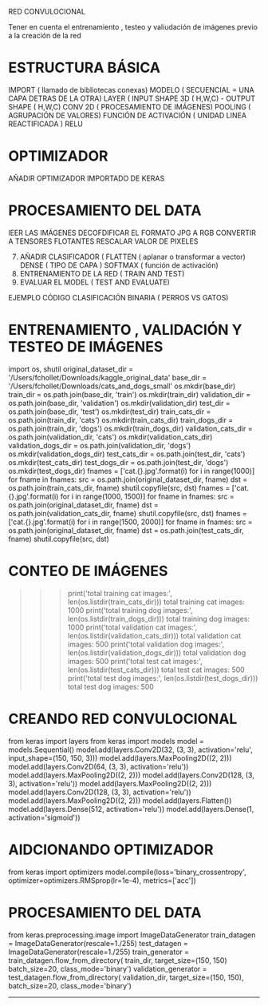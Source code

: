 RED CONVULOCIONAL 

Tener en cuenta el entrenamiento , testeo y valiudación de imágenes previo a la creación de la red 

# ESTRUCTURA BÁSICA 
IMPORT ( llamado de bibliotecas conexas) 
MODELO ( SECUENCIAL = UNA CAPA DETRAS DE LA OTRA)
LAYER ( INPUT SHAPE 3D ( H,W,C) - OUTPUT SHAPE ( H,W,C)
CONV 2D ( PROCESAMIENTO DE IMÁGENES)
POOLING ( AGRUPACIÓN DE VALORES)
FUNCIÓN DE ACTIVACIÓN ( UNIDAD LINEA REACTIFICADA ) RELU 
# OPTIMIZADOR
AÑADIR OPTIMIZADOR IMPORTADO DE KERAS 
# PROCESAMIENTO DEL DATA 
lEER LAS IMÁGENES
DECOFDIFICAR EL FORMATO JPG A RGB 
CONVERTIR A TENSORES FLOTANTES
RESCALAR VALOR DE PIXELES

7. AÑADIR CLASIFICADOR ( FLATTEN ( aplanar o transformar a vector) DENSE ( TIPO DE CAPA ) SOFTMAX ( función de activación)
8. ENTRENAMIENTO DE LA RED ( TRAIN AND TEST)
9. EVALUAR EL MODEL ( TEST AND EVALUATE)


EJEMPLO CÓDIGO CLASIFICACIÓN BINARIA ( PERROS VS GATOS) 


# ENTRENAMIENTO , VALIDACIÓN Y TESTEO DE IMÁGENES 

import os, shutil
original_dataset_dir = '/Users/fchollet/Downloads/kaggle_original_data'
base_dir = '/Users/fchollet/Downloads/cats_and_dogs_small'
os.mkdir(base_dir)
train_dir = os.path.join(base_dir, 'train')
os.mkdir(train_dir)
validation_dir = os.path.join(base_dir, 'validation')
os.mkdir(validation_dir)
test_dir = os.path.join(base_dir, 'test')
os.mkdir(test_dir)
train_cats_dir = os.path.join(train_dir, 'cats')
os.mkdir(train_cats_dir)
train_dogs_dir = os.path.join(train_dir, 'dogs')
os.mkdir(train_dogs_dir)
validation_cats_dir = os.path.join(validation_dir, 'cats')
os.mkdir(validation_cats_dir)
validation_dogs_dir = os.path.join(validation_dir, 'dogs')
os.mkdir(validation_dogs_dir)
test_cats_dir = os.path.join(test_dir, 'cats')
os.mkdir(test_cats_dir)
test_dogs_dir = os.path.join(test_dir, 'dogs')
os.mkdir(test_dogs_dir)
fnames = ['cat.{}.jpg'.format(i) for i in range(1000)]
for fname in fnames:
src = os.path.join(original_dataset_dir, fname)
dst = os.path.join(train_cats_dir, fname)
shutil.copyfile(src, dst)
fnames = ['cat.{}.jpg'.format(i) for i in range(1000, 1500)]
for fname in fnames:
src = os.path.join(original_dataset_dir, fname)
dst = os.path.join(validation_cats_dir, fname)
shutil.copyfile(src, dst)
fnames = ['cat.{}.jpg'.format(i) for i in range(1500, 2000)]
for fname in fnames:
src = os.path.join(original_dataset_dir, fname)
dst = os.path.join(test_cats_dir, fname)
shutil.copyfile(src, dst)
 # CONTEO DE IMÁGENES 
 
 >>> print('total training cat images:', len(os.listdir(train_cats_dir)))
total training cat images: 1000
>>> print('total training dog images:', len(os.listdir(train_dogs_dir)))
total training dog images: 1000
>>> print('total validation cat images:', len(os.listdir(validation_cats_dir)))
total validation cat images: 500
>>> print('total validation dog images:', len(os.listdir(validation_dogs_dir)))
total validation dog images: 500
>>> print('total test cat images:', len(os.listdir(test_cats_dir)))
total test cat images: 500
>>> print('total test dog images:', len(os.listdir(test_dogs_dir)))
total test dog images: 500

# CREANDO RED CONVULOCIONAL 

from keras import layers
from keras import models
model = models.Sequential()
model.add(layers.Conv2D(32, (3, 3), activation='relu',
input_shape=(150, 150, 3)))
model.add(layers.MaxPooling2D((2, 2)))
model.add(layers.Conv2D(64, (3, 3), activation='relu'))
model.add(layers.MaxPooling2D((2, 2)))
model.add(layers.Conv2D(128, (3, 3), activation='relu'))
model.add(layers.MaxPooling2D((2, 2)))
model.add(layers.Conv2D(128, (3, 3), activation='relu'))
model.add(layers.MaxPooling2D((2, 2)))
model.add(layers.Flatten())
model.add(layers.Dense(512, activation='relu'))
model.add(layers.Dense(1, activation='sigmoid'))

# AIDCIONANDO OPTIMIZADOR 

from keras import optimizers
model.compile(loss='binary_crossentropy',
optimizer=optimizers.RMSprop(lr=1e-4),
metrics=['acc'])

# PROCESAMIENTO DEL DATA 

from keras.preprocessing.image import ImageDataGenerator
train_datagen = ImageDataGenerator(rescale=1./255)
test_datagen = ImageDataGenerator(rescale=1./255)
train_generator = train_datagen.flow_from_directory(
train_dir,
target_size=(150, 150)
batch_size=20,
class_mode='binary')
validation_generator = test_datagen.flow_from_directory(
validation_dir,
target_size=(150, 150),
batch_size=20,
class_mode='binary')


















----------------------------------------------------------------------------------------------------------------------------------------
